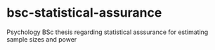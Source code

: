 # bsc-statistical-assurance
Psychology BSc thesis regarding statistical asssurance for estimating sample sizes and power
